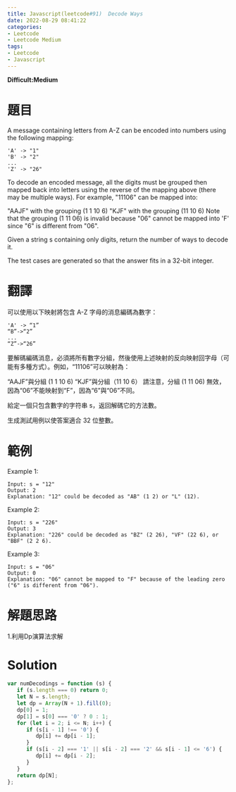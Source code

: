 ```yaml
---
title: Javascript(leetcode#91)  Decode Ways
date: 2022-08-29 08:41:22
categories: 
- Leetcode 
- Leetcode Medium 
tags:
- Leetcode
- Javascript
---
```


**Difficult:Medium**



# 題目
A message containing letters from A-Z can be encoded into numbers using the following mapping:

```
'A' -> "1"
'B' -> "2"
...
'Z' -> "26"

```

To decode an encoded message, all the digits must be grouped then mapped back into letters using the reverse of the mapping above (there may be multiple ways). For example, "11106" can be mapped into:

"AAJF" with the grouping (1 1 10 6)
"KJF" with the grouping (11 10 6)
Note that the grouping (1 11 06) is invalid because "06" cannot be mapped into 'F' since "6" is different from "06".

Given a string s containing only digits, return the number of ways to decode it.

The test cases are generated so that the answer fits in a 32-bit integer.

<!--more-->
# 翻譯
可以使用以下映射將包含 A-Z 字母的消息編碼為數字：

```
'A' -> “1”
“B”->“2”
...
“Z”->“26”

```

要解碼編碼消息，必須將所有數字分組，然後使用上述映射的反向映射回字母（可能有多種方式）。例如，“11106”可以映射為：

“AAJF”與分組 (1 1 10 6)
“KJF”與分組（11 10 6）
請注意，分組 (1 11 06) 無效，因為“06”不能映射到“F”，因為“6”與“06”不同。

給定一個只包含數字的字符串 s，返回解碼它的方法數。

生成測試用例以使答案適合 32 位整數。


# 範例

Example 1:
```
Input: s = "12"
Output: 2
Explanation: "12" could be decoded as "AB" (1 2) or "L" (12).
```

Example 2:
```
Input: s = "226"
Output: 3
Explanation: "226" could be decoded as "BZ" (2 26), "VF" (22 6), or "BBF" (2 2 6).
```

Example 3:
```
Input: s = "06"
Output: 0
Explanation: "06" cannot be mapped to "F" because of the leading zero ("6" is different from "06").
```

# 解題思路
1.利用Dp演算法求解
# Solution
```Javascript
var numDecodings = function (s) {
   if (s.length === 0) return 0;
   let N = s.length;
   let dp = Array(N + 1).fill(0);
   dp[0] = 1;
   dp[1] = s[0] === '0' ? 0 : 1;
   for (let i = 2; i <= N; i++) {
      if (s[i - 1] !== '0') {
         dp[i] += dp[i - 1];
      }
      if (s[i - 2] === '1' || s[i - 2] === '2' && s[i - 1] <= '6') {
         dp[i] += dp[i - 2];
      }
   }
   return dp[N];
};
```

